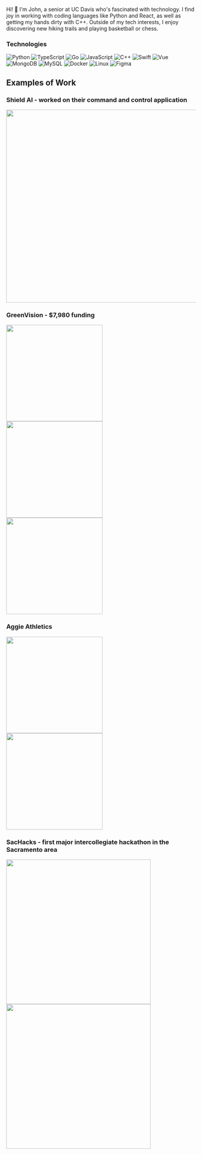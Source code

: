 
Hi! 👋 I'm John, a senior at UC Davis who's fascinated with technology. I find joy in working with coding languages like Python and React, as well as getting my hands dirty with C++. Outside of my tech interests, I enjoy discovering new hiking trails and playing basketball or chess.

### Technologies

![Python](https://img.shields.io/badge/Python-282C34?logo=Python&style=for-the-badge&logoColor=3776AB)
![TypeScript](https://img.shields.io/badge/TypeScript-282C34?logo=typescript&style=for-the-badge)
![Go](https://img.shields.io/badge/Go-282C34?logo=go&style=for-the-badge)
![JavaScript](https://img.shields.io/badge/JavaScript-282C34?logo=javascript&style=for-the-badge)
![C++](https://img.shields.io/badge/C++-%23282C34.svg?style=for-the-badge&logo=c%2B%2B&logoColor=white)
![Swift](https://img.shields.io/badge/Swift-282C34?logo=swift&style=for-the-badge)
![Vue](https://img.shields.io/badge/Vue-282C34?logo=vuedotjs&style=for-the-badge)
![MongoDB](https://img.shields.io/badge/MongoDB-282C34?logo=mongodb&style=for-the-badge)
![MySQL](https://img.shields.io/badge/MySQL-282C34?logo=mysql&style=for-the-badge&logoColor=white)
![Docker](https://img.shields.io/badge/Docker-282C34?logo=docker&style=for-the-badge)
![Linux](https://img.shields.io/badge/Linux-282C34?logo=linux&style=for-the-badge&logoColor=white)
![Figma](https://img.shields.io/badge/Figma-282C34?logo=figma&style=for-the-badge)

## Examples of Work
### Shield AI - worked on their command and control application
<p float="left">
<img src="https://github.com/johnmema/johnmema/blob/main/shieldai.png" width="512" >
</p>

### GreenVision - $7,980 funding
<p float="left">
<img src="https://github.com/johnmema/johnmema/blob/main/ss1.png" width="256" >
<img src="https://github.com/johnmema/johnmema/blob/main/ss2.png" width="256" >
<img src="https://github.com/johnmema/johnmema/blob/main/ss3.png" width="256" >
</p>

###
### Aggie Athletics
<p float="left">
<img src="https://github.com/johnmema/johnmema/blob/main/Home.png" width="256" >
<img src="https://github.com/johnmema/johnmema/blob/main/Rewards.png" width="256" >
</p>

### SacHacks - first major intercollegiate hackathon in the Sacramento area
<p float="left">
<img src="https://github.com/johnmema/johnmema/blob/main/sachacksHome.png" width="384" >
<img src="https://github.com/johnmema/johnmema/blob/main/sacHacksStats.png" width="384" >
</p>
